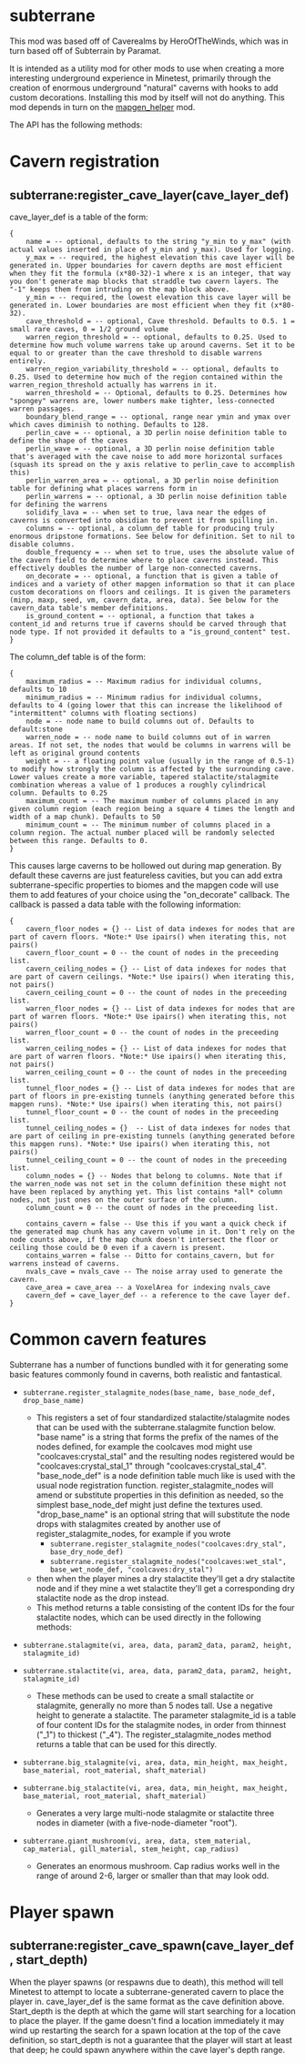 # subterrane

This mod was based off of Caverealms by HeroOfTheWinds, which was in turn based off of Subterrain by Paramat.

It is intended as a utility mod for other mods to use when creating a more interesting underground experience in Minetest, primarily through the creation of enormous underground "natural" caverns with hooks to add custom decorations. Installing this mod by itself will not do anything. This mod depends in turn on the [mapgen_helper](https://github.com/minetest-mods/mapgen_helper) mod.

The API has the following methods:

# Cavern registration 

## subterrane:register_cave_layer(cave_layer_def)

cave_layer_def is a table of the form:

```
{
	name = -- optional, defaults to the string "y_min to y_max" (with actual values inserted in place of y_min and y_max). Used for logging.
	y_max = -- required, the highest elevation this cave layer will be generated in. Upper boundaries for cavern depths are most efficient when they fit the formula (x*80-32)-1 where x is an integer, that way you don't generate map blocks that straddle two cavern layers. The "-1" keeps them from intruding on the map block above.
	y_min = -- required, the lowest elevation this cave layer will be generated in. Lower boundaries are most efficient when they fit (x*80-32).
	cave_threshold = -- optional, Cave threshold. Defaults to 0.5. 1 = small rare caves, 0 = 1/2 ground volume
	warren_region_threshold = -- optional, defaults to 0.25. Used to determine how much volume warrens take up around caverns. Set it to be equal to or greater than the cave threshold to disable warrens entirely.
	warren_region_variability_threshold = -- optional, defaults to 0.25. Used to determine how much of the region contained within the warren_region_threshold actually has warrens in it.
	warren_threshold = -- Optional, defaults to 0.25. Determines how "spongey" warrens are, lower numbers make tighter, less-connected warren passages.
	boundary_blend_range = -- optional, range near ymin and ymax over which caves diminish to nothing. Defaults to 128.
	perlin_cave = -- optional, a 3D perlin noise definition table to define the shape of the caves
	perlin_wave = -- optional, a 3D perlin noise definition table that's averaged with the cave noise to add more horizontal surfaces (squash its spread on the y axis relative to perlin_cave to accomplish this)
	perlin_warren_area = -- optional, a 3D perlin noise definition table for defining what places warrens form in
	perlin_warrens = -- optional, a 3D perlin noise definition table for defining the warrens
	solidify_lava = -- when set to true, lava near the edges of caverns is converted into obsidian to prevent it from spilling in.
	columns = -- optional, a column_def table for producing truly enormous dripstone formations. See below for definition. Set to nil to disable columns.
	double_frequency = -- when set to true, uses the absolute value of the cavern field to determine where to place caverns instead. This effectively doubles the number of large non-connected caverns.
	on_decorate = -- optional, a function that is given a table of indices and a variety of other mapgen information so that it can place custom decorations on floors and ceilings. It is given the parameters (minp, maxp, seed, vm, cavern_data, area, data). See below for the cavern_data table's member definitions.
	is_ground_content = -- optional, a function that takes a content_id and returns true if caverns should be carved through that node type. If not provided it defaults to a "is_ground_content" test.
}
```

The column_def table is of the form:

```
{
	maximum_radius = -- Maximum radius for individual columns, defaults to 10
	minimum_radius = -- Minimum radius for individual columns, defaults to 4 (going lower that this can increase the likelihood of "intermittent" columns with floating sections)
	node = -- node name to build columns out of. Defaults to default:stone
	warren_node = -- node name to build columns out of in warren areas. If not set, the nodes that would be columns in warrens will be left as original ground contents
	weight = -- a floating point value (usually in the range of 0.5-1) to modify how strongly the column is affected by the surrounding cave. Lower values create a more variable, tapered stalactite/stalagmite combination whereas a value of 1 produces a roughly cylindrical column. Defaults to 0.25
	maximum_count = -- The maximum number of columns placed in any given column region (each region being a square 4 times the length and width of a map chunk). Defaults to 50
	minimum_count = -- The minimum number of columns placed in a column region. The actual number placed will be randomly selected between this range. Defaults to 0.
}
```


This causes large caverns to be hollowed out during map generation. By default these caverns are just featureless cavities, but you can add extra subterrane-specific properties to biomes and the mapgen code will use them to add features of your choice using the "on_decorate" callback. The callback is passed a data table with the following information:

```
{
	cavern_floor_nodes = {} -- List of data indexes for nodes that are part of cavern floors. *Note:* Use ipairs() when iterating this, not pairs()
	cavern_floor_count = 0 -- the count of nodes in the preceeding list.
	cavern_ceiling_nodes = {} -- List of data indexes for nodes that are part of cavern ceilings. *Note:* Use ipairs() when iterating this, not pairs()
	cavern_ceiling_count = 0 -- the count of nodes in the preceeding list.
	warren_floor_nodes = {} -- List of data indexes for nodes that are part of warren floors. *Note:* Use ipairs() when iterating this, not pairs()
	warren_floor_count = 0 -- the count of nodes in the preceeding list.
	warren_ceiling_nodes = {} -- List of data indexes for nodes that are part of warren floors. *Note:* Use ipairs() when iterating this, not pairs()
	warren_ceiling_count = 0 -- the count of nodes in the preceeding list.
	tunnel_floor_nodes = {} -- List of data indexes for nodes that are part of floors in pre-existing tunnels (anything generated before this mapgen runs). *Note:* Use ipairs() when iterating this, not pairs()
	tunnel_floor_count = 0 -- the count of nodes in the preceeding list.
	tunnel_ceiling_nodes = {}  -- List of data indexes for nodes that are part of ceiling in pre-existing tunnels (anything generated before this mapgen runs). *Note:* Use ipairs() when iterating this, not pairs()
	tunnel_ceiling_count = 0 -- the count of nodes in the preceeding list.
	column_nodes = {} -- Nodes that belong to columns. Note that if the warren_node was not set in the column definition these might not have been replaced by anything yet. This list contains *all* column nodes, not just ones on the outer surface of the column.
	column_count = 0 -- the count of nodes in the preceeding list.

	contains_cavern = false -- Use this if you want a quick check if the generated map chunk has any cavern volume in it. Don't rely on the node counts above, if the map chunk doesn't intersect the floor or ceiling those could be 0 even if a cavern is present.
	contains_warren = false -- Ditto for contains_cavern, but for warrens instead of caverns.
	nvals_cave = nvals_cave -- The noise array used to generate the cavern.
	cave_area = cave_area -- a VoxelArea for indexing nvals_cave
	cavern_def = cave_layer_def -- a reference to the cave layer def.
}
```

# Common cavern features

Subterrane has a number of functions bundled with it for generating some basic features commonly found in caverns, both realistic and fantastical.

* `subterrane.register_stalagmite_nodes(base_name, base_node_def, drop_base_name)`
	* This registers a set of four standardized stalactite/stalagmite nodes that can be used with the subterrane.stalagmite function below. "base name" is a string that forms the prefix of the names of the nodes defined, for example the coolcaves mod might use "coolcaves:crystal_stal" and the resulting nodes registered would be "coolcaves:crystal_stal_1" through "coolcaves:crystal_stal_4". "base_node_def" is a node definition table much like is used with the usual node registration function. register_stalagmite_nodes will amend or substitute properties in this definition as needed, so the simplest base_node_def might just define the textures used. "drop_base_name" is an optional string that will substitute the node drops with stalagmites created by another use of register_stalagmite_nodes, for example if you wrote
		* `subterrane.register_stalagmite_nodes("coolcaves:dry_stal", base_dry_node_def)`
		* `subterrane.register_stalagmite_nodes("coolcaves:wet_stal", base_wet_node_def, "coolcaves:dry_stal")`
	* then when the player mines a dry stalactite they'll get a dry stalactite node and if they mine a wet stalactite they'll get a corresponding dry stalactite node as the drop instead.
	* This method returns a table consisting of the content IDs for the four stalactite nodes, which can be used directly in the following methods:

* `subterrane.stalagmite(vi, area, data, param2_data, param2, height, stalagmite_id)`
* `subterrane.stalactite(vi, area, data, param2_data, param2, height, stalagmite_id)`
	* These methods can be used to create a small stalactite or stalagmite, generally no more than 5 nodes tall. Use a negative height to generate a stalactite. The parameter stalagmite_id is a table of four content IDs for the stalagmite nodes, in order from thinnest ("_1") to thickest ("_4"). The register_stalagmite_nodes method returns a table that can be used for this directly.

* `subterrane.big_stalagmite(vi, area, data, min_height, max_height, base_material, root_material, shaft_material)`
* `subterrane.big_stalactite(vi, area, data, min_height, max_height, base_material, root_material, shaft_material)`
	* Generates a very large multi-node stalagmite or stalactite three nodes in diameter (with a five-node-diameter "root").

* `subterrane.giant_mushroom(vi, area, data, stem_material, cap_material, gill_material, stem_height, cap_radius)`
	* Generates an enormous mushroom. Cap radius works well in the range of around 2-6, larger or smaller than that may look odd.

# Player spawn

## subterrane:register_cave_spawn(cave_layer_def, start_depth)

When the player spawns (or respawns due to death), this method will tell Minetest to attempt to locate a subterrane-generated cavern to place the player in. cave_layer_def is the same format as the cave definition above. Start_depth is the depth at which the game will start searching for a location to place the player. If the game doesn't find a location immediately it may wind up restarting the search for a spawn location at the top of the cave definition, so start_depth is not a guarantee that the player will start at least that deep; he could spawn anywhere within the cave layer's depth range.